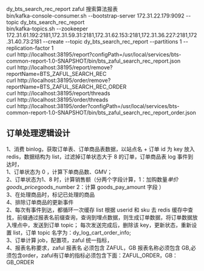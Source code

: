dy_bts_search_rec_report zaful 搜索算法报表<br>
bin/kafka-console-consumer.sh --bootstrap-server 172.31.22.179:9092 --topic dy_bts_search_rec_report <br>
bin/kafka-topics.sh --zookeeper 172.31.61.192:2181,172.31.59.31:2181,172.31.62.153:2181,172.31.36.227:2181,172.31.40.73:2181 --create --topic dy_bts_search_rec_report --partitions 1 --replication-factor 1<br>
curl http://localhost:38195/report?configPath=/usr/local/services/bts-common-report-1.0-SNAPSHOT/bin/bts_zaful_search_rec_report.json <br>
curl http://localhost:38195/report/remove?reportName=BTS_ZAFUL_SEARCH_REC <br>
curl http://localhost:38195/order/remove?reportName=BTS_ZAFUL_SEARCH_REC_ORDER <br>
curl http://localhost:38195/report/threads <br>
curl http://localhost:38195/order/threads <br>
curl http://localhost:38195/order?configPath=/usr/local/services/bts-common-report-1.0-SNAPSHOT/bin/bts_zaful_search_rec_report_order.json <br>
## 订单处理逻辑设计
1、消费 binlog，获取订单表、订单商品表数据，以站点名 + 订单 id 为 key 放入 redis，数据结构为 list，过滤掉订单状态大于 8 的订单，订单商品表 log 事件到达时，<br>
   1、订单状态为 0 ，计算下单商品数、GMV；<br>
   2、订单状态为1、8 时，计算销售额（分两个字段计算，1：加购数量*单价 goods_price*goods_number 2：计算 goods_pay_amount 字段 ）<br>
   3、在处理商品时，标记已处理的商品 <br>
   4、排除订单商品的更新事件 <br>
2、每次有事件到达，都循环一次缓存 list 根据 userid 和 sku 去 redis 缓存中查找，前缀通过报表名前缀查询，查询到埋点数据，则生成订单数据，将订单数据放入埋点中，发送到订单 topic；
   每次发送完成后，删除该 key，更新状态，重新设置 list，订单 topic 名字为：dy_log_cart_order_info; <br>
3、订单计算 job，配置项，zaful 统一指标，<br>
4、报表名称要求，zaful 报表名 必须包含 ZAFUL，GB 报表名称必须包含 GB,必须包含order，zaful有订单的指标必须包含下面：ZAFUL_ORDER，GB：GB_ORDER

